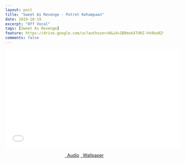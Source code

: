 ```yaml
---
layout: post
title: "Sweet As Revenge - Potret Kehampaan"
date: 2019-10-19
excerpt: "Off Vocal"
tags: [Sweet As Revenge]
feature: https://drive.google.com/uc?authuser=0&id=1B8mokX7URZ-hV4bu0ZSXDF8hJZJmUCVX&export=download
comments: false
---
```

<iframe width="560" height="315" src="//www.youtube.com/embed/k7oVEqJ9IfI" frameborder="0"> </iframe>
<center>
<figure class="half">
<a href="https://drive.google.com/uc?authuser=0&id=1BArlFxRr3ny9n22KMJdz4qRFyvguIsOX&export=download" class="btn" target="_blank" rel="noopener noreferrer"><i class="fa fa-caret-down"></i> &nbsp; Audio</a>
<a href="https://drive.google.com/uc?authuser=0&id=1B8mokX7URZ-hV4bu0ZSXDF8hJZJmUCVX&export=download" class="btn" target="_blank" rel="noopener noreferrer"><i class="fa fa-caret-down"></i> &nbsp; Wallpaper</a>
</figure>
</center>
